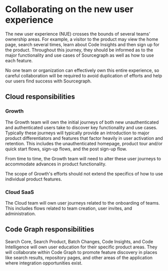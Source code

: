 # Collaborating on the new user experience

The new user experience (NUE) crosses the bounds of several teams' ownership areas. For example, a visitor to the product may view the home page, search several times, learn about Code Insights and then sign up for the product. Throughout this journey, they should be informed as to the major functionality and use cases of Sourcegraph as well as how to use each feature.

No one team or organization can effectively own this entire experience, so careful collaboration will be required to avoid duplication of efforts and help our users find success with Sourcegraph.

## Cloud responsibilities

### Growth

The Growth team will own the initial journeys of both new unauthenticated and authenticated users take to discover key functionality and use cases. Typically these journeys will typically provide an introduction to major product differentiators and features that factor heavily in user activation and retention. This includes the unauthenticated homepage, product tour and/or quick start flows, sign-up flows, and the post sign-up flow.

From time to time, the Growth team will need to alter these user journeys to accommodate advances in product functionality.

The scope of Growth's efforts should not extend the specifics of how to use individual product features.

### Cloud SaaS

The Cloud team will own user journeys related to the onboarding of teams. This includes flows related to team creation, user invites, and administration.

## Code Graph responsibilities

Search Core, Search Product, Batch Changes, Code Insights, and Code Intelligence will own user education for their specific product areas. They will collaborate within Code Graph to promote feature discovery in places like search results, repository pages, and other areas of the application where integration opportunities exist.
